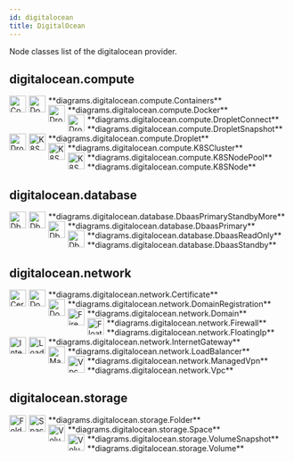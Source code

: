 ```yaml
---
id: digitalocean
title: DigitalOcean
---
```


Node classes list of the digitalocean provider.

## digitalocean.compute


<img width="30" src="../../resources/digitalocean/compute/containers.png" alt="Containers" style="float: left; padding-right: 5px;" >
**diagrams.digitalocean.compute.Containers**

<img width="30" src="../../resources/digitalocean/compute/docker.png" alt="Docker" style="float: left; padding-right: 5px;" >
**diagrams.digitalocean.compute.Docker**

<img width="30" src="../../resources/digitalocean/compute/droplet-connect.png" alt="DropletConnect" style="float: left; padding-right: 5px;" >
**diagrams.digitalocean.compute.DropletConnect**

<img width="30" src="../../resources/digitalocean/compute/droplet-snapshot.png" alt="DropletSnapshot" style="float: left; padding-right: 5px;" >
**diagrams.digitalocean.compute.DropletSnapshot**

<img width="30" src="../../resources/digitalocean/compute/droplet.png" alt="Droplet" style="float: left; padding-right: 5px;" >
**diagrams.digitalocean.compute.Droplet**

<img width="30" src="../../resources/digitalocean/compute/k8s-cluster.png" alt="K8SCluster" style="float: left; padding-right: 5px;" >
**diagrams.digitalocean.compute.K8SCluster**

<img width="30" src="../../resources/digitalocean/compute/k8s-node-pool.png" alt="K8SNodePool" style="float: left; padding-right: 5px;" >
**diagrams.digitalocean.compute.K8SNodePool**

<img width="30" src="../../resources/digitalocean/compute/k8s-node.png" alt="K8SNode" style="float: left; padding-right: 5px;" >
**diagrams.digitalocean.compute.K8SNode**

## digitalocean.database


<img width="30" src="../../resources/digitalocean/database/dbaas-primary-standby-more.png" alt="DbaasPrimaryStandbyMore" style="float: left; padding-right: 5px;" >
**diagrams.digitalocean.database.DbaasPrimaryStandbyMore**

<img width="30" src="../../resources/digitalocean/database/dbaas-primary.png" alt="DbaasPrimary" style="float: left; padding-right: 5px;" >
**diagrams.digitalocean.database.DbaasPrimary**

<img width="30" src="../../resources/digitalocean/database/dbaas-read-only.png" alt="DbaasReadOnly" style="float: left; padding-right: 5px;" >
**diagrams.digitalocean.database.DbaasReadOnly**

<img width="30" src="../../resources/digitalocean/database/dbaas-standby.png" alt="DbaasStandby" style="float: left; padding-right: 5px;" >
**diagrams.digitalocean.database.DbaasStandby**

## digitalocean.network


<img width="30" src="../../resources/digitalocean/network/certificate.png" alt="Certificate" style="float: left; padding-right: 5px;" >
**diagrams.digitalocean.network.Certificate**

<img width="30" src="../../resources/digitalocean/network/domain-registration.png" alt="DomainRegistration" style="float: left; padding-right: 5px;" >
**diagrams.digitalocean.network.DomainRegistration**

<img width="30" src="../../resources/digitalocean/network/domain.png" alt="Domain" style="float: left; padding-right: 5px;" >
**diagrams.digitalocean.network.Domain**

<img width="30" src="../../resources/digitalocean/network/firewall.png" alt="Firewall" style="float: left; padding-right: 5px;" >
**diagrams.digitalocean.network.Firewall**

<img width="30" src="../../resources/digitalocean/network/floating-ip.png" alt="FloatingIp" style="float: left; padding-right: 5px;" >
**diagrams.digitalocean.network.FloatingIp**

<img width="30" src="../../resources/digitalocean/network/internet-gateway.png" alt="InternetGateway" style="float: left; padding-right: 5px;" >
**diagrams.digitalocean.network.InternetGateway**

<img width="30" src="../../resources/digitalocean/network/load-balancer.png" alt="LoadBalancer" style="float: left; padding-right: 5px;" >
**diagrams.digitalocean.network.LoadBalancer**

<img width="30" src="../../resources/digitalocean/network/managed-vpn.png" alt="ManagedVpn" style="float: left; padding-right: 5px;" >
**diagrams.digitalocean.network.ManagedVpn**

<img width="30" src="../../resources/digitalocean/network/vpc.png" alt="Vpc" style="float: left; padding-right: 5px;" >
**diagrams.digitalocean.network.Vpc**

## digitalocean.storage


<img width="30" src="../../resources/digitalocean/storage/folder.png" alt="Folder" style="float: left; padding-right: 5px;" >
**diagrams.digitalocean.storage.Folder**

<img width="30" src="../../resources/digitalocean/storage/space.png" alt="Space" style="float: left; padding-right: 5px;" >
**diagrams.digitalocean.storage.Space**

<img width="30" src="../../resources/digitalocean/storage/volume-snapshot.png" alt="VolumeSnapshot" style="float: left; padding-right: 5px;" >
**diagrams.digitalocean.storage.VolumeSnapshot**

<img width="30" src="../../resources/digitalocean/storage/volume.png" alt="Volume" style="float: left; padding-right: 5px;" >
**diagrams.digitalocean.storage.Volume**
